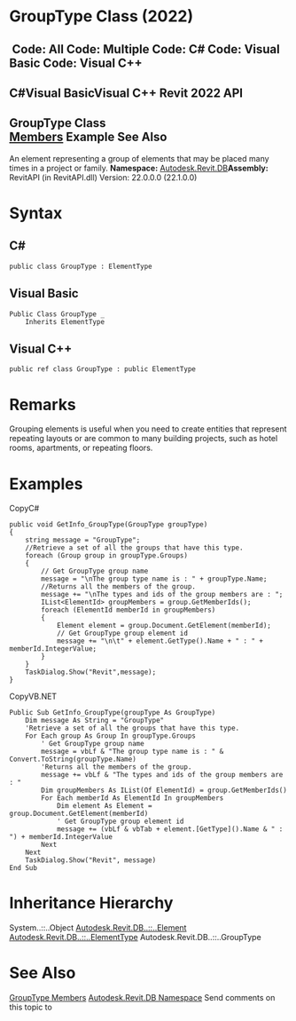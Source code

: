 # GroupType Class (2022)

﻿
 Code: All Code: Multiple Code: C# Code: Visual Basic Code: Visual C++   
---  
C#Visual BasicVisual C++
Revit 2022 API  
---  
GroupType Class  
[Members](7644d345-6c8b-9b28-a2f0-418614cad687.md "GroupType Members") Example See Also  
---  
An element representing a group of elements that may be placed many times in a project or family. 
**Namespace:** [Autodesk.Revit.DB](87546ba7-461b-c646-cbb1-2cb8f5bff8b2.md "Autodesk.Revit.DB Namespace")**Assembly:** RevitAPI (in RevitAPI.dll) Version: 22.0.0.0 (22.1.0.0)
# Syntax
C#  
---  
```text
public class GroupType : ElementType
```
  
Visual Basic  
---  
```text
Public Class GroupType _
	Inherits ElementType
```
  
Visual C++  
---  
```text
public ref class GroupType : public ElementType
```
  
# Remarks
Grouping elements is useful when you need to create entities that represent repeating layouts or are common to many building projects, such as hotel rooms, apartments, or repeating floors. 
# Examples
CopyC#
```text
public void GetInfo_GroupType(GroupType groupType)
{
    string message = "GroupType";
    //Retrieve a set of all the groups that have this type.
    foreach (Group group in groupType.Groups)
    {
        // Get GroupType group name
        message = "\nThe group type name is : " + groupType.Name;
        //Returns all the members of the group.
        message += "\nThe types and ids of the group members are : ";
        IList<ElementId> groupMembers = group.GetMemberIds();
        foreach (ElementId memberId in groupMembers)
        {
            Element element = group.Document.GetElement(memberId);
            // Get GroupType group element id
            message += "\n\t" + element.GetType().Name + " : " + memberId.IntegerValue;
        }
    }
    TaskDialog.Show("Revit",message);
}
```

CopyVB.NET
```text
Public Sub GetInfo_GroupType(groupType As GroupType)
    Dim message As String = "GroupType"
    'Retrieve a set of all the groups that have this type.
    For Each group As Group In groupType.Groups
        ' Get GroupType group name
        message = vbLf & "The group type name is : " & Convert.ToString(groupType.Name)
        'Returns all the members of the group.
        message += vbLf & "The types and ids of the group members are : "
        Dim groupMembers As IList(Of ElementId) = group.GetMemberIds()
        For Each memberId As ElementId In groupMembers
            Dim element As Element = group.Document.GetElement(memberId)
            ' Get GroupType group element id
            message += (vbLf & vbTab + element.[GetType]().Name & " : ") + memberId.IntegerValue
        Next
    Next
    TaskDialog.Show("Revit", message)
End Sub
```

# Inheritance Hierarchy
System..::..Object [Autodesk.Revit.DB..::..Element](eb16114f-69ea-f4de-0d0d-f7388b105a16.md "Element Class") [Autodesk.Revit.DB..::..ElementType](ffb18296-0448-559c-580c-7857cbcdc094.md "ElementType Class") Autodesk.Revit.DB..::..GroupType
# See Also
[GroupType Members](7644d345-6c8b-9b28-a2f0-418614cad687.md "GroupType Members")
[Autodesk.Revit.DB Namespace](87546ba7-461b-c646-cbb1-2cb8f5bff8b2.md "Autodesk.Revit.DB Namespace")
Send comments on this topic to 